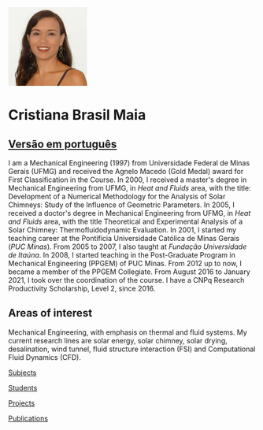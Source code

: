 ![GitHub logo](/foto.jpg)

# Cristiana Brasil Maia

## [Versão em português](/index.md)

I am a Mechanical Engineering (1997) from Universidade Federal de Minas Gerais (UFMG) and received the Agnelo Macedo (Gold Medal) award for First Classification in the Course. In 2000, I received a master's degree in Mechanical Engineering from UFMG, in *Heat and Fluids* area, with the title: Development of a Numerical Methodology for the Analysis of Solar Chimneys: Study of the Influence of Geometric Parameters. In 2005, I received a doctor's degree in Mechanical Engineering from UFMG, in *Heat and Fluids* area, with the title Theoretical and Experimental Analysis of a Solar Chimney: Thermofluidodynamic Evaluation. In 2001, I started my teaching career at the Pontifícia Universidade Católica de Minas Gerais (*PUC Minas*). From 2005 to 2007, I also taught at *Fundação Universidade de Itaúna*. In 2008, I started teaching in the Post-Graduate Program in Mechanical Engineering (PPGEM) of PUC Minas. From 2012 up to now, I became a member of the PPGEM Collegiate. From August 2016 to January 2021, I took over the coordination of the course. I have a CNPq Research Productivity Scholarship, Level 2, since 2016.

## Areas of interest
Mechanical Engineering, with emphasis on thermal and fluid systems. My current research lines are solar energy, solar chimney, solar drying, desalination, wind tunnel, fluid structure interaction (FSI) and Computational Fluid Dynamics (CFD).


[Subjects](/disciplinas.md)

[Students](/orientacoes.md)

[Projects](/projetos.md)

[Publications](/producoes.md)
